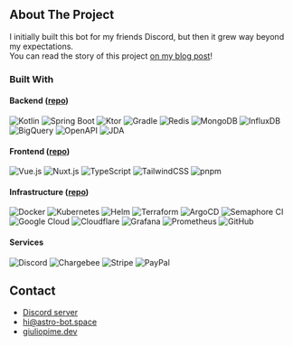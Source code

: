 <a id="readme-top"></a>


<!-- PROJECT SHIELDS -->
<!--
*** I'm using markdown "reference style" links for readability.
*** Reference links are enclosed in brackets [ ] instead of parentheses ( ).
*** See the bottom of this document for the declaration of the reference variables
*** for contributors-url, forks-url, etc. This is an optional, concise syntax you may use.
*** https://www.markdownguide.org/basic-syntax/#reference-style-links
-->

<!-- ABOUT THE PROJECT -->
## About The Project
I initially built this bot for my friends Discord, but then it grew way beyond my expectations.  
You can read the story of this project [on my blog post](https://giuliopime.dev/blog/so-i-built-a-discord-bot)!   


### Built With

#### Backend ([repo](https://github.com/bot-astro/astro))
![Kotlin](https://img.shields.io/badge/Kotlin-7F52FF?logo=Kotlin&logoColor=white)
![Spring Boot](https://img.shields.io/badge/SpringBoot-6DB33F.svg?&logo=springboot&logoColor=white)
![Ktor](https://img.shields.io/badge/Ktor-7F52FF.svg?&logo=ktor&logoColor=white)
![Gradle](https://img.shields.io/badge/Gradle-02303A.svg?&logo=gradle&logoColor=white)
![Redis](https://img.shields.io/badge/Redis-DC382D.svg?&logo=redis&logoColor=white)
![MongoDB](https://img.shields.io/badge/MongoDB-47A248.svg?&logo=mongodb&logoColor=white)
![InfluxDB](https://img.shields.io/badge/InfluxDB-22ADF6.svg?&logo=influxdb&logoColor=white)
![BigQuery](https://img.shields.io/badge/BigQuery-4285F4.svg?&logo=googlebigquery&logoColor=white)
![OpenAPI](https://img.shields.io/badge/OpenAPI-6BA539.svg?&logo=openapiinitiative&logoColor=white)
![JDA](https://img.shields.io/badge/JDA-202124.svg?&logo=discord&logoColor=white)

#### Frontend ([repo](https://github.com/bot-astro/astro-bot.space))
![Vue.js](https://img.shields.io/badge/Vue.js-4FC08D.svg?&logo=vue.js&logoColor=white)
![Nuxt.js](https://img.shields.io/badge/Nuxt-002E3B.svg?&logo=nuxt&logoColor=white)
![TypeScript](https://img.shields.io/badge/TypeScript-3178C6.svg?&logo=typescript&logoColor=white)
![TailwindCSS](https://img.shields.io/badge/TailwindCSS-06B6D4.svg?&logo=tailwindcss&logoColor=white)
![pnpm](https://img.shields.io/badge/pnpm-F69220.svg?&logo=pnpm&logoColor=white)

#### Infrastructure ([repo](https://github.com/giuliopime/gport))
![Docker](https://img.shields.io/badge/Docker-2496ED.svg?&logo=docker&logoColor=white)
![Kubernetes](https://img.shields.io/badge/Kubernetes-326CE5.svg?&logo=kubernetes&logoColor=white)
![Helm](https://img.shields.io/badge/Helm-0F1689.svg?&logo=helm&logoColor=white)
![Terraform](https://img.shields.io/badge/Terraform-7B42BC.svg?&logo=terraform&logoColor=white)
![ArgoCD](https://img.shields.io/badge/ArgoCD-EF7B4D.svg?&logo=argo&logoColor=white)
![Semaphore CI](https://img.shields.io/badge/Semaphore%20CI-4B32C3.svg?&logo=semaphoreci&logoColor=white)
![Google Cloud](https://img.shields.io/badge/Google%20Cloud-4285F4.svg?&logo=googlecloud&logoColor=white)
![Cloudflare](https://img.shields.io/badge/Cloudflare-F38020.svg?&logo=cloudflare&logoColor=white)
![Grafana](https://img.shields.io/badge/Grafana-F46800.svg?&logo=grafana&logoColor=white)
![Prometheus](https://img.shields.io/badge/Prometheus-E6522C.svg?&logo=prometheus&logoColor=white)
![GitHub](https://img.shields.io/badge/GitHub-181717.svg?&logo=github&logoColor=white)

#### Services
![Discord](https://img.shields.io/badge/Discord-5865F2.svg?&logo=discord&logoColor=white)
![Chargebee](https://img.shields.io/badge/Chargebee-ff3202.svg)
![Stripe](https://img.shields.io/badge/Stripe-646EDE.svg?&logo=stripe&logoColor=white)
![PayPal](https://img.shields.io/badge/PayPal-00457C.svg?&logo=paypal&logoColor=white)

<!-- CONTACT -->
## Contact

- [Discord server](https://astro-bot.space/support)
- [hi@astro-bot.space](mailto:hi@astro-bot.space)
- [giuliopime.dev](https://giuliopime.dev)
